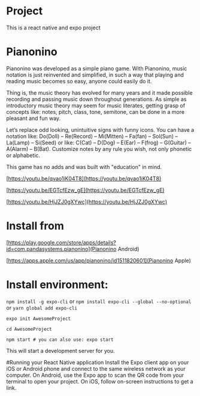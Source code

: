 # Project

This is a react native and expo project

# Pianonino

Pianonino was developed as a simple piano game. With Pianonino, music notation is just reinvented and simplified, in such a way that playing and reading music becomes so easy, anyone could easily do it.

Thing is, the music theory has evolved for many years and it made possible recording and passing music down throughout generations. As simple as introductory music theory may seem for music literates, getting grasp of concepts like: notes, pitch, class, tone, semitone, can be done in a more pleasant and fun way.

Let’s replace odd looking, unintuitive signs with funny icons. You can have a notation like: Do(Doll) – Re(Record) – Mi(Mitten) – Fa(fan) – Sol(Sun) – La(Lamp) – Si(Seed) or like: C(Cat) – D(Dog) – E(Ear) – F(frog) – G(Guitar) – A(Alarm) – B(Bat). Customize notes by any rule you wish, not only phonetic or alphabetic.

This game has no adds and was built with "education" in mind.

[https://youtu.be/qvao1iK04T8](https://youtu.be/qvao1iK04T8)

[https://youtu.be/EGTcfEzw_gE](https://youtu.be/EGTcfEzw_gE)

[https://youtu.be/HjJZJ0gXYwc](https://youtu.be/HjJZJ0gXYwc)

# Install from

[https://play.google.com/store/apps/details?id=com.pandasystems.pianonino](Pianonino Android)

[https://apps.apple.com/us/app/pianonino/id1511820601](Pianonino Apple)

# Install environment:
``
npm install -g expo-cli
``
or
``npm install expo-cli --global --no-optional``
or
``yarn global add expo-cli``

``
expo init AwesomeProject
``

``
cd AwesomeProject
``

``
npm start # you can also use: expo start
``

This will start a development server for you.

#Running your React Native application
Install the Expo client app on your iOS or Android phone and connect to the same wireless network as your computer. On Android, use the Expo app to scan the QR code from your terminal to open your project. On iOS, follow on-screen instructions to get a link.

